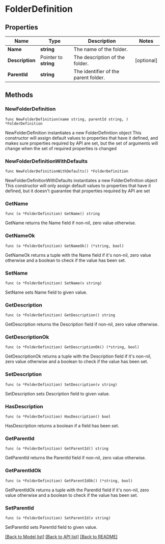 # FolderDefinition

## Properties

Name | Type | Description | Notes
------------ | ------------- | ------------- | -------------
**Name** | **string** | The name of the folder. | 
**Description** | Pointer to **string** | The description of the folder. | [optional] 
**ParentId** | **string** | The identifier of the parent folder. | 

## Methods

### NewFolderDefinition

`func NewFolderDefinition(name string, parentId string, ) *FolderDefinition`

NewFolderDefinition instantiates a new FolderDefinition object
This constructor will assign default values to properties that have it defined,
and makes sure properties required by API are set, but the set of arguments
will change when the set of required properties is changed

### NewFolderDefinitionWithDefaults

`func NewFolderDefinitionWithDefaults() *FolderDefinition`

NewFolderDefinitionWithDefaults instantiates a new FolderDefinition object
This constructor will only assign default values to properties that have it defined,
but it doesn't guarantee that properties required by API are set

### GetName

`func (o *FolderDefinition) GetName() string`

GetName returns the Name field if non-nil, zero value otherwise.

### GetNameOk

`func (o *FolderDefinition) GetNameOk() (*string, bool)`

GetNameOk returns a tuple with the Name field if it's non-nil, zero value otherwise
and a boolean to check if the value has been set.

### SetName

`func (o *FolderDefinition) SetName(v string)`

SetName sets Name field to given value.


### GetDescription

`func (o *FolderDefinition) GetDescription() string`

GetDescription returns the Description field if non-nil, zero value otherwise.

### GetDescriptionOk

`func (o *FolderDefinition) GetDescriptionOk() (*string, bool)`

GetDescriptionOk returns a tuple with the Description field if it's non-nil, zero value otherwise
and a boolean to check if the value has been set.

### SetDescription

`func (o *FolderDefinition) SetDescription(v string)`

SetDescription sets Description field to given value.

### HasDescription

`func (o *FolderDefinition) HasDescription() bool`

HasDescription returns a boolean if a field has been set.

### GetParentId

`func (o *FolderDefinition) GetParentId() string`

GetParentId returns the ParentId field if non-nil, zero value otherwise.

### GetParentIdOk

`func (o *FolderDefinition) GetParentIdOk() (*string, bool)`

GetParentIdOk returns a tuple with the ParentId field if it's non-nil, zero value otherwise
and a boolean to check if the value has been set.

### SetParentId

`func (o *FolderDefinition) SetParentId(v string)`

SetParentId sets ParentId field to given value.



[[Back to Model list]](../README.md#documentation-for-models) [[Back to API list]](../README.md#documentation-for-api-endpoints) [[Back to README]](../README.md)


